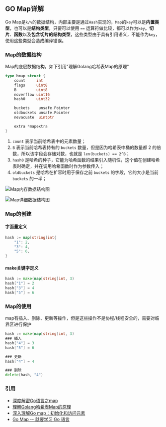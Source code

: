 ## GO Map详解

Go Map是`k/v`的数据结构，内部主要是通过`Hash`实现的，`Map`的`key`可以是**内置类型**，也可以是**结构类型**，只要可以使用 `==` 运算符做比较，都可以作为`key`。**切片**、**函数**以及**包含切片的结构类型**，这些类型由于具有引用语义，不能作为`key`，使用这些类型会造成编译错误。

### Map的数据结构

Map的底层数据结构，如下引用"理解Golang哈希表Map的原理"

```go
type hmap struct {
    count     int
    flags     uint8
    B         uint8
    noverflow uint16
    hash0     uint32

    buckets    unsafe.Pointer
    oldbuckets unsafe.Pointer
    nevacuate  uintptr

    extra *mapextra
}
```

1. `count` 表示当前哈希表中的元素数量；
2. `B` 表示当前哈希表持有的 `buckets` 数量，但是因为哈希表中桶的数量都 2 的倍数，所以该字段会存储对数，也就是 `len(buckets) == 2^B`；
3. `hash0` 是哈希的种子，它能为哈希函数的结果引入随机性，这个值在创建哈希表时确定，并在调用哈希函数时作为参数传入；
4. `oldbuckets` 是哈希在扩容时用于保存之前 `buckets` 的字段，它的大小是当前 `buckets` 的一半；

![Map内存数据结构图](https://github.com/lizj3624/mynote/blob/master/golang/pictures/2019-12-30-15777168478811-hmap-and-buckets.png)

![Map详细数据结构图](https://github.com/lizj3624/mynote/blob/master/golang/pictures/1jjbeg6th6.jpeg)

### Map的创建

#### 字面量定义

```go
hash := map[string]int{
	"1": 2,
	"3": 4,
	"5": 6,
}
```

#### make关键字定义

```go
hash := make(map[string]int, 3)
hash["1"] = 2
hash["3"] = 4
hash["5"] = 6
```

### Map的使用

map有插入、删除、更新等操作，但是这些操作不是协程/线程安全的，需要对临界区进行保护

```go
hash := make(map[string]int, 3)
### 插入
hash["4"] = 3
hash["5"] = 6

### 更新
hash["4"] = 4

### 删除
delete(hash, "4")
```

### 引用

* [深度解密Go语言之map](https://mp.weixin.qq.com/s/2CDpE5wfoiNXm1agMAq4wA)
* [理解Golang哈希表Map的原理](https://draveness.me/golang/docs/part2-foundation/ch03-datastructure/golang-hashmap/)
* [深入理解Go map：初始化和访问元素](https://cloud.tencent.com/developer/article/1422446)
* [Go Map -- 就要学习 Go 语言](https://juejin.im/post/5c446a9af265da616d5475a3)